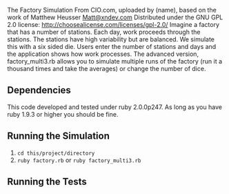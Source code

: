 The Factory Simulation
From CIO.com, uploaded by (name), based on the work of Matthew
Heusser
Matt@xndev.com
Distributed under the GNU GPL 2.0 license:
http://choosealicense.com/licenses/gpl-2.0/
Imagine a factory that has a number of stations. Each day, work
proceeds through
the stations.
The stations have high variability but are balanced. We simulate
this with a six
sided die. Users enter the number of stations and days and the
application shows
how work processes. The advanced version, factory_multi3.rb allows
you to simulate
multiple runs of the factory (run it a thousand times and take
the averages) or
change the number of dice.
## Dependencies
This code developed and tested under ruby 2.0.0p247. As long as
you have ruby 1.9.3
or higher you should be fine.
## Running the Simulation
1. `cd this/project/directory`
2. `ruby factory.rb` or `ruby factory_multi3.rb`
## Running the Tests